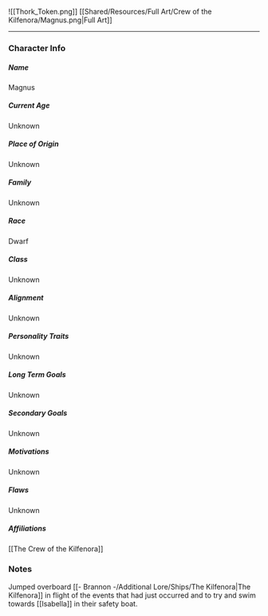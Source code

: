 ![[Thork_Token.png]]
[[Shared/Resources/Full Art/Crew of the Kilfenora/Magnus.png|Full Art]]

---
### Character Info

##### Name 
Magnus 

##### Current Age
Unknown

##### Place of Origin
Unknown

##### Family
Unknown

##### Race
Dwarf

##### Class
Unknown

##### Alignment
Unknown

##### Personality Traits
Unknown

##### Long Term Goals
Unknown

##### Secondary Goals
Unknown

##### Motivations
Unknown

##### Flaws
Unknown

##### Affiliations
[[The Crew of the Kilfenora]]

### Notes
Jumped overboard [[- Brannon -/Additional Lore/Ships/The Kilfenora|The Kilfenora]] in flight of the events that had just occurred and to try and swim towards [[Isabella]] in their safety boat.